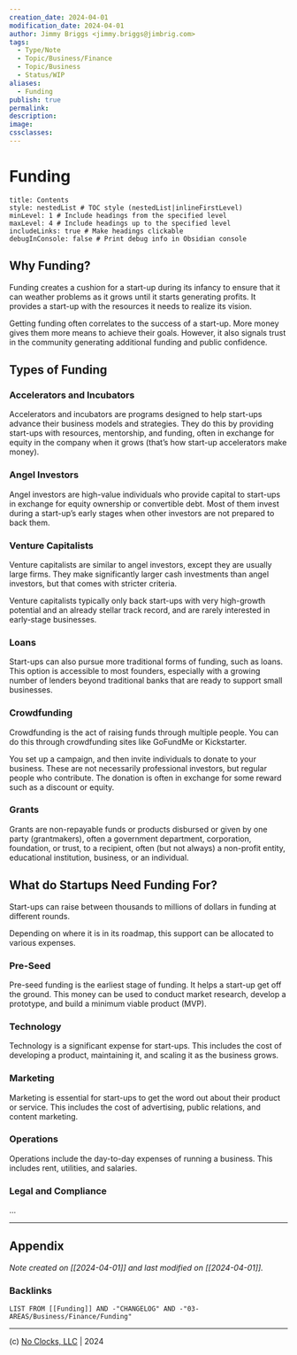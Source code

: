 ```yaml
---
creation_date: 2024-04-01
modification_date: 2024-04-01
author: Jimmy Briggs <jimmy.briggs@jimbrig.com>
tags:
  - Type/Note
  - Topic/Business/Finance
  - Topic/Business
  - Status/WIP
aliases:
  - Funding
publish: true
permalink:
description:
image:
cssclasses:
---
```


# Funding

```table-of-contents
title: Contents 
style: nestedList # TOC style (nestedList|inlineFirstLevel)
minLevel: 1 # Include headings from the specified level
maxLevel: 4 # Include headings up to the specified level
includeLinks: true # Make headings clickable
debugInConsole: false # Print debug info in Obsidian console
```

## Why Funding?

Funding creates a cushion for a start-up during its infancy to ensure that it can weather problems as it grows until
it starts generating profits. It provides a start-up with the resources it needs to realize its vision.

Getting funding often correlates to the success of a start-up. More money gives them more means to achieve their goals.
However, it also signals trust in the community generating additional funding and public confidence.

## Types of Funding

### Accelerators and Incubators

Accelerators and incubators are programs designed to help start-ups advance their business models and strategies.
They do this by providing start-ups with resources, mentorship, and funding, often in exchange for equity in the company
when it grows (that’s how start-up accelerators make money).

### Angel Investors

Angel investors are high-value individuals who provide capital to start-ups in exchange for equity ownership or
convertible debt. Most of them invest during a start-up’s early stages when other investors are not prepared to back them.

### Venture Capitalists

Venture capitalists are similar to angel investors, except they are usually large firms. They make significantly larger
cash investments than angel investors, but that comes with stricter criteria.

Venture capitalists typically only back start-ups with very high-growth potential and an already stellar track record,
and are rarely interested in early-stage businesses.

### Loans

Start-ups can also pursue more traditional forms of funding, such as loans. This option is accessible to most founders,
especially with a growing number of lenders beyond traditional banks that are ready to support small businesses.

### Crowdfunding

Crowdfunding is the act of raising funds through multiple people. You can do this through crowdfunding sites like
GoFundMe or Kickstarter.

You set up a campaign, and then invite individuals to donate to your business. These are not necessarily professional
investors, but regular people who contribute. The donation is often in exchange for some reward such as a discount or equity.

### Grants

Grants are non-repayable funds or products disbursed or given by one party (grantmakers), often a government department,
corporation, foundation, or trust, to a recipient, often (but not always) a non-profit entity, educational institution,
business, or an individual.

## What do Startups Need Funding For?

Start-ups can raise between thousands to millions of dollars in funding at different rounds.

Depending on where it is in its roadmap, this support can be allocated to various expenses.

### Pre-Seed

Pre-seed funding is the earliest stage of funding. It helps a start-up get off the ground. This money can be used to
conduct market research, develop a prototype, and build a minimum viable product (MVP).

### Technology

Technology is a significant expense for start-ups. This includes the cost of developing a product, maintaining it,
and scaling it as the business grows.

### Marketing

Marketing is essential for start-ups to get the word out about their product or service. This includes the cost of
advertising, public relations, and content marketing.

### Operations

Operations include the day-to-day expenses of running a business. This includes rent, utilities, and salaries.

### Legal and Compliance

...

***

## Appendix

*Note created on [[2024-04-01]] and last modified on [[2024-04-01]].*

### Backlinks

```dataview
LIST FROM [[Funding]] AND -"CHANGELOG" AND -"03-AREAS/Business/Finance/Funding"
```

***

(c) [No Clocks, LLC](https://github.com/noclocks) | 2024
